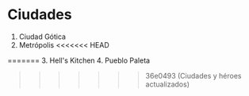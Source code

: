 # Ciudades

1. Ciudad Gótica
2. Metrópolis
<<<<<<< HEAD

=======
3. Hell's Kitchen
4. Pueblo Paleta
>>>>>>> 36e0493 (Ciudades y héroes actualizados)
